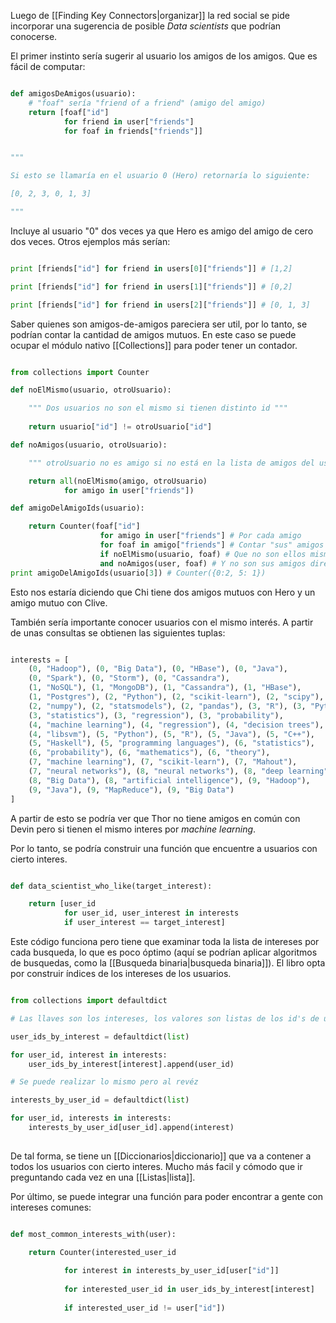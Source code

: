 
Luego de [[Finding Key Connectors|organizar]] la red social se pide incorporar una sugerencia de posible *Data scientists* que podrían conocerse. 

El primer instinto sería sugerir al usuario los amigos de los amigos. Que es fácil de computar: 

```Python 

def amigosDeAmigos(usuario):
	# "foaf" sería "friend of a friend" (amigo del amigo)
	return [foaf["id"]
			for friend in user["friends"]
			for foaf in friends["friends"]]


""" 

Si esto se llamaría en el usuario 0 (Hero) retornaría lo siguiente: 

[0, 2, 3, 0, 1, 3]

"""
```

Incluye al usuario "0" dos veces ya que Hero es amigo del amigo de cero dos veces. Otros ejemplos más serían: 

```Python 

print [friends["id"] for friend in users[0]["friends"]] # [1,2]

print [friends["id"] for friend in users[1]["friends"]] # [0,2]

print [friends["id"] for friend in users[2]["friends"]] # [0, 1, 3]

```

Saber quienes son amigos-de-amigos pareciera ser util, por lo tanto, se podrían contar la cantidad de amigos mutuos. En este caso se puede ocupar el módulo nativo [[Collections]] para poder tener un contador. 

```Python 

from collections import Counter 

def noElMismo(usuario, otroUsuario): 

	""" Dos usuarios no son el mismo si tienen distinto id """
	
	return usuario["id"] != otroUsuario["id"]

def noAmigos(usuario, otroUsuario): 

	""" otroUsuario no es amigo si no está en la lista de amigos del usuario (user["friends"]) """ 

	return all(noElMismo(amigo, otroUsuario)
			for amigo in user["friends"])

def amigoDelAmigoIds(usuario): 

	return Counter(foaf["id"]
					for amigo in user["friends"] # Por cada amigo 
					for foaf in amigo["friends"] # Contar "sus" amigos 
					if noElMismo(usuario, foaf) # Que no son ellos mismos 
					and noAmigos(user, foaf) # Y no son sus amigos directos 
print amigoDelAmigoIds(usuario[3]) # Counter({0:2, 5: 1})

```

Esto nos estaría diciendo que Chi tiene dos amigos mutuos con Hero y un amigo mutuo con Clive. 

También sería importante conocer usuarios con el mismo interés.  A partir de unas consultas se obtienen las siguientes tuplas: 

```Python 

interests = [
    (0, "Hadoop"), (0, "Big Data"), (0, "HBase"), (0, "Java"),
    (0, "Spark"), (0, "Storm"), (0, "Cassandra"),
    (1, "NoSQL"), (1, "MongoDB"), (1, "Cassandra"), (1, "HBase"),
    (1, "Postgres"), (2, "Python"), (2, "scikit-learn"), (2, "scipy"),
    (2, "numpy"), (2, "statsmodels"), (2, "pandas"), (3, "R"), (3, "Python"),
    (3, "statistics"), (3, "regression"), (3, "probability"),
    (4, "machine learning"), (4, "regression"), (4, "decision trees"),
    (4, "libsvm"), (5, "Python"), (5, "R"), (5, "Java"), (5, "C++"),
    (5, "Haskell"), (5, "programming languages"), (6, "statistics"),
    (6, "probability"), (6, "mathematics"), (6, "theory"),
    (7, "machine learning"), (7, "scikit-learn"), (7, "Mahout"),
    (7, "neural networks"), (8, "neural networks"), (8, "deep learning"),
    (8, "Big Data"), (8, "artificial intelligence"), (9, "Hadoop"),
    (9, "Java"), (9, "MapReduce"), (9, "Big Data")
]

```

A partir de esto se podría ver que Thor no tiene amigos en común con Devin pero si tienen el mismo interes por *machine learning*. 

Por lo tanto, se podría construir una función que encuentre a usuarios con cierto interes.

```Python 

def data_scientist_who_like(target_interest):

	return [user_id
			for user_id, user_interest in interests
			if user_interest == target_interest]
```

Este código funciona pero tiene que examinar toda la lista de intereses por cada busqueda, lo que es poco óptimo (aquí se podrían aplicar algoritmos de busquedas, como la [[Busqueda binaria|busqueda binaria]]). El libro opta por construir índices de los intereses de los usuarios. 

```Python 

from collections import defaultdict 

# Las llaves son los intereses, los valores son listas de los id's de usuarios con ese interés 

user_ids_by_interest = defaultdict(list)

for user_id, interest in interests:
	user_ids_by_interest[interest].append(user_id)

# Se puede realizar lo mismo pero al revéz 

interests_by_user_id = defaultdict(list)

for user_id, interests in interests:
	interests_by_user_id[user_id].append(interest)
	
```

De tal forma, se tiene un [[Diccionarios|diccionario]] que va a contener a todos los usuarios con cierto interes. Mucho más facil y cómodo que ir preguntando cada vez en una [[Listas|lista]].  

Por último, se puede integrar una función para poder encontrar a gente con intereses comunes: 

```Python 

def most_common_interests_with(user):

	return Counter(interested_user_id
	
			for interest in interests_by_user_id[user["id"]]
			
			for interested_user_id in user_ids_by_interest[interest]
			
			if interested_user_id != user["id"])

```

